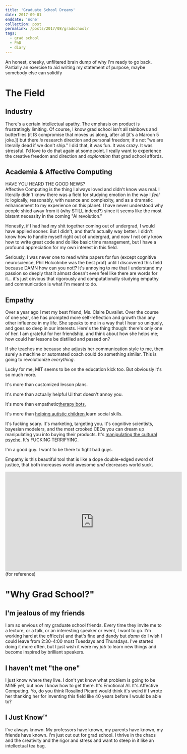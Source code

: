 ```yaml
---
title: 'Graduate School Dreams'
date: 2017-09-01
enddate: 'none'
collection: post
permalink: /posts/2017/08/gradschool/
tags:
  - grad school
  - PhD
  - diary
---
```


An honest, cheeky, unfiltered brain dump of why I'm ready to go back. Partially an exercise to aid writing 
my statement of purpose, maybe somebody else can solidify  

The Field
======

Industry
------
There's a certain intellectual apathy. The emphasis on product is frustratingly limiting. Of course, 
I know grad school isn't all rainbows and butterflies (it IS compromise that moves us along, after all [it's a Maroon 5 joke.]) 
but there _is_ research direction and personal freedom; it's not "we are literally dead if we don't ship."
I did that, it was fun. It was crazy. It was stressful. I'd love to do that again at some point. 
I really want to experience the creative freedom and direction and _exploration_ that grad school affords.
 
Academia & Affective Computing
------
HAVE YOU HEARD THE GOOD NEWS?
<imc src="/images/goodnews.jpg"/><br>
Affective Computing is the thing I always loved and didn't know was real. I literally
didn't know there was a field for studying emotion in the way I _feel_ it: logically, reasonably, 
with nuance and complexity, and as a dramatic enhancement to my experience on this planet. 
I have never understood why people shied away from it (why STILL indeed?) since it seems like 
the most blatant necessity in the coming "AI revolution."

Honestly, if I had had my shit together coming out of undergrad, I would have applied sooner. But I didn't,
and that's actually way better. I didn't know how to handle myself right out of undergrad,
and now I not only know how to write great code and do like basic time management, but I have
a profound appreciation for my own interest in this field. 

Seriously, I was never one to read white papers for fun (except cognitive neuroscience, Phil Holcolmbe was the best prof)
until I discovered this field because DAMN how can you not!? It's annoying to me that
I understand my passion so deeply that it almost doesn't even feel like there are words for it... 
it's just obvious that rigorously and computationally studying empathy and communication is what I'm meant to do.

Empathy
------
Over a year ago I met my best friend, Ms. Claire Duvallet. Over the course of one year, she 
has prompted more self-reflection and growth than any other influence in my life. She speaks to me
in a way that I hear so uniquely, and goes so deep in our interests. Here's the thing though: there's only
one of her. I am grateful for her friendship, and think about how she helps me; how could her lessons
be distilled and passed on? 

If she teaches me because she adjusts her communication style to me, then surely a machine 
or automated coach could do something similar. This is going to revolutionize _everything_.
 
Lucky for me, MIT seems to be on the education kick too. But obviously it's so much more. 

It's more than customized lesson plans.

It's more than actually helpful UI that doesn't annoy you.

It's more than empathetic<a href="https://www.google.com/search?q=woebot&rlz=1C5CHFA_enUS747US750&oq=woebot&aqs=chrome..69i57j0l5.2632j0j1&sourceid=chrome&ie=UTF-8">therapy bots.</a>

It's more than <a href="https://www.media.mit.edu/projects/engageme/overview/">helping autistic children </a>learn social skills.

It's fucking scary. It's marketing, targeting you. It's cognitive scientists, bayesian modelers, and the most crooked
CEOs you can dream up manipulating you into buying their products. It's <a href="http://www.cnn.com/2017/10/27/politics/trump-campaign-wikileaks-cambridge-analytica/index.html">manipulating 
the cultural psyche</a>. It's FUCKING TERRIFYING.

I'm a good guy. I want to be there to fight bad guys. 

Empathy is this beautiful tool that is like a dope double-edged sword of justice, that both
increases world awesome _and_ decreases world suck. 

<iframe width="560" height="315" src="https://www.youtube.com/embed/IOKRR9sYlzc" frameborder="0" allowfullscreen></iframe><br>
(for reference)

"Why Grad School?"
======

I'm jealous of my friends
------
I am so envious of my graduate school friends. Every time they invite me to a lecture, or a talk, or 
an interesting speaker or event, I want to go. I'm working hard at the office(s) and that's fine and dandy
but _damn_ do I wish I could leave from 2:30-4:00 most Tuesdays and Thursdays. I've started doing it
more often, but I just wish it were my _job_ to learn new things and become inspired by 
brilliant speakers.
 
I haven't met "the one"
------
I just know where they live. I don't yet know what problem is going to be MINE yet, 
but now I know how to get there. It's Emotional AI. It's Affective Computing. Yo, do you
 think Rosalind Picard would think it's weird if I wrote her thanking her for inventing
 this field like 40 years before I would be able to? 

I Just Know™
------
I've always known. My professors have known, my parents have known, my friends have known. 
I'm just cut out for grad school. I thrive in the chaos and the creativity and the rigor 
and stress and want to steep in it like an intellectual tea bag. 